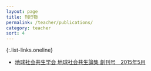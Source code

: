 ```yaml
---
layout: page
title: 刊行物
permalink: /teacher/publications/
category: teacher
sort: 4
---
```


{:.list-links.oneline}
*   [地球社会共生学会 地球社会共生論集 創刊号　2015年5月](https://github.com/gsc-aoyama/GSCassociation)
